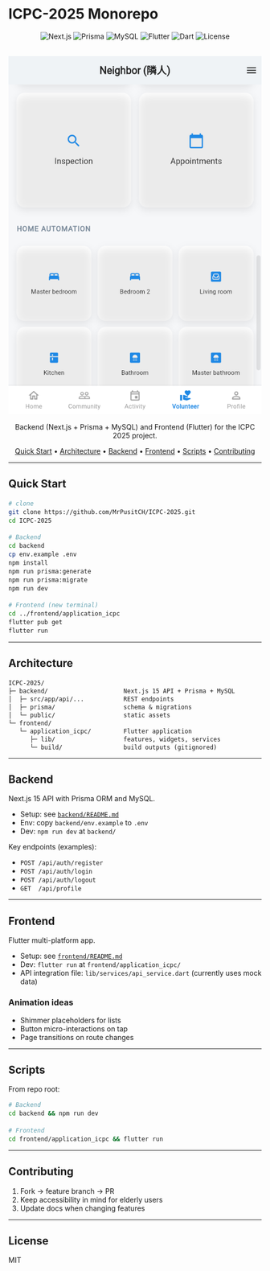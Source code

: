 # ICPC-2025 Monorepo

<div align="center">

![Next.js](https://img.shields.io/badge/Next.js-000?style=for-the-badge&logo=next.js&logoColor=white)
![Prisma](https://img.shields.io/badge/Prisma-2D3748?style=for-the-badge&logo=prisma&logoColor=white)
![MySQL](https://img.shields.io/badge/MySQL-4479A1?style=for-the-badge&logo=mysql&logoColor=white)
![Flutter](https://img.shields.io/badge/Flutter-02569B?style=for-the-badge&logo=flutter&logoColor=white)
![Dart](https://img.shields.io/badge/Dart-0175C2?style=for-the-badge&logo=dart&logoColor=white)
![License](https://img.shields.io/badge/License-MIT-green?style=for-the-badge)

<br/>

<img alt="demo" src="frontend/application_icpc/flutter_01.png" width="720" />

<p>Backend (Next.js + Prisma + MySQL) and Frontend (Flutter) for the ICPC 2025 project.</p>

[Quick Start](#quick-start) • [Architecture](#architecture) • [Backend](#backend) • [Frontend](#frontend) • [Scripts](#scripts) • [Contributing](#contributing)

</div>

---

## Quick Start

```bash
# clone
git clone https://github.com/MrPusitCH/ICPC-2025.git
cd ICPC-2025

# Backend
cd backend
cp env.example .env
npm install
npm run prisma:generate
npm run prisma:migrate
npm run dev

# Frontend (new terminal)
cd ../frontend/application_icpc
flutter pub get
flutter run
```

---

## Architecture

```text
ICPC-2025/
├─ backend/                     Next.js 15 API + Prisma + MySQL
│  ├─ src/app/api/...           REST endpoints
│  ├─ prisma/                   schema & migrations
│  └─ public/                   static assets
└─ frontend/
   └─ application_icpc/         Flutter application
      ├─ lib/                   features, widgets, services
      └─ build/                 build outputs (gitignored)
```

---

## Backend

Next.js 15 API with Prisma ORM and MySQL.

- Setup: see [`backend/README.md`](backend/README.md)
- Env: copy `backend/env.example` to `.env`
- Dev: `npm run dev` at `backend/`

Key endpoints (examples):

- `POST /api/auth/register`
- `POST /api/auth/login`
- `POST /api/auth/logout`
- `GET  /api/profile`

---

## Frontend

Flutter multi-platform app.

- Setup: see [`frontend/README.md`](frontend/README.md)
- Dev: `flutter run` at `frontend/application_icpc/`
- API integration file: `lib/services/api_service.dart` (currently uses mock data)

### Animation ideas
- Shimmer placeholders for lists
- Button micro-interactions on tap
- Page transitions on route changes

---

## Scripts

From repo root:

```bash
# Backend
cd backend && npm run dev

# Frontend
cd frontend/application_icpc && flutter run
```

---

## Contributing

1. Fork → feature branch → PR
2. Keep accessibility in mind for elderly users
3. Update docs when changing features

---

## License

MIT


